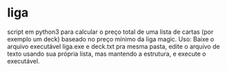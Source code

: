 # liga
script em python3 para calcular o preço total de uma lista de cartas (por exemplo um deck) baseado no preço mínimo da liga magic.
Uso:
  Baixe o arquivo executável liga.exe e deck.txt pra mesma pasta, edite o arquivo de texto usando sua própria lista, mas mantendo a         estrutura, e execute o executável.
